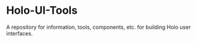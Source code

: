 # Holo-UI-Tools
A repository for information, tools, components, etc. for building Holo user interfaces.
